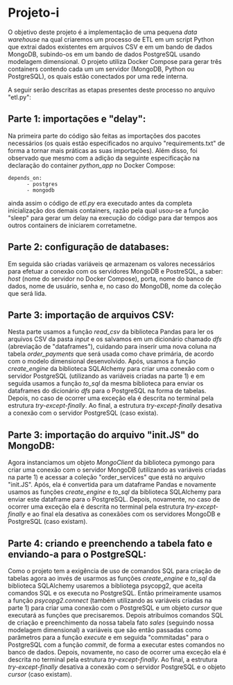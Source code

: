 # Projeto-i

O objetivo deste projeto é a implementação de uma pequena _data warehouse_ na qual criaremos um processo de ETL em um script Python que extrai dados existentes em arquivos CSV e em um bando de dados MongoDB, subindo-os em um bando de dados PostgreSQL usando modelagem dimensional.
O projeto utiliza Docker Compose para gerar três containers contendo cada um um servidor (MongoDB, Python ou PostgreSQL), os quais estão conectados por uma rede interna.

A seguir serão descritas as etapas presentes deste processo no arquivo "etl.py":

## Parte 1: importações e "delay":
Na primeira parte do código são feitas as importações dos pacotes necessários (os quais estão especificados no arquivo "requirements.txt" de forma a tornar mais práticas as suas importações).
Além disso, foi observado que mesmo com a adição da seguinte especificação na declaração do container _python_app_ no Docker Compose:
```
depends_on:
      - postgres
      - mongodb
```
ainda assim o código de _etl.py_ era executado antes da completa inicialização dos demais containers, razão pela qual usou-se a função "sleep" para gerar um delay na execução do código para dar tempos aos outros containers de iniciarem corretametne.

## Parte 2: configuração de databases:
Em seguida são criadas variáveis qe armazenam os valores necessários para efetuar a conexão com os servidores MongoDB e PostreSQL, a saber: _host_ (nome do servidor no Docker Compose), porta, nome do banco de dados, nome de usuário, senha e, no caso do MongoDB, nome da coleção que será lida.

## Parte 3: importação de arquivos CSV:
Nesta parte usamos a função _read_csv_ da biblioteca Pandas para ler os arquivos CSV da pasta _input_ e os salvamos em um dicionário chamado _dfs_ (abreviação de "dataframes"), cuidando para inserir uma nova coluna na tabela _order_payments_ que será usada como chave primária, de acordo com o modelo dimensional desenvolvido.
Após, usamos a função _create_engine_ da biblioteca SQLAlchemy para criar uma conexão com o servidor PostgreSQL (utilizando as variáveis criadas na parte 1) e em seguida usamos a função _to_sql_ da mesma biblioteca para enviar os dataframes do dicionário _dfs_ para o PostgreSQL na forma de tabelas.
Depois, no caso de ocorrer uma exceção ela é descrita no terminal pela  estrutura _try-except-finally_.
Ao final, a estrutura _try-except-finally_ desativa a conexão com o servidor PostgreSQL (caso exista).

## Parte 3: importação do arquivo "init.JS" do MongoDB:
Agora instanciamos um objeto _MongoClient_ da biblioteca pymongo para criar uma conexão com o servidor MongoDB (utilizando as variáveis criadas na parte 1) e acessar a coleção "order_services" que está no arquivo "init.JS". Após, ela é convertida para um dataframe Pandas e novamente usamos as funções _create_engine_ e _to_sql_ da biblioteca SQLAlchemy para enviar este dataframe para o PostgreSQL.
Depois, novamente, no caso de ocorrer uma exceção ela é descrita no terminal pela  estrutura _try-except-finally_ e ao final ela desativa as conexãões com os servidores MongoDB e PostgreSQL (caso existam).

## Parte 4: criando e preenchendo a tabela fato e enviando-a para o PostgreSQL:
Como o projeto tem a exigência de uso de comandos SQL para criação de tabelas agora ao invés de usarmos as funções _create_engine_ e _to_sql_ da biblioteca SQLAlchemy usaremos a bibliotega psycopg2, que aceita comandos SQL e os executa no PostgreSQL. Então primeiramente usamos a função _psycopg2.connect_ (também utilizando as variáveis criadas na parte 1) para criar uma conexão com o PostgreSQL e um objeto _cursor_ que executará as funções que precisaremos. Depois atribuímos comandos SQL de criação e preenchimento da nossa tabela fato _sales_ (seguindo nossa modelagem dimensional) a variáveis que são então passadas como parâmetros para a função _execute_ e em seguida "commitadas" para o PostgreSQL com a função _commit_, de forma a executar estes comandos no banco de dados.
Depois, novamente, no caso de ocorrer uma exceção ela é descrita no terminal pela  estrutura _try-except-finally_.
Ao final, a estrutura _try-except-finally_ desativa a conexão com o servidor PostgreSQL e o objeto _cursor_ (caso existam).
